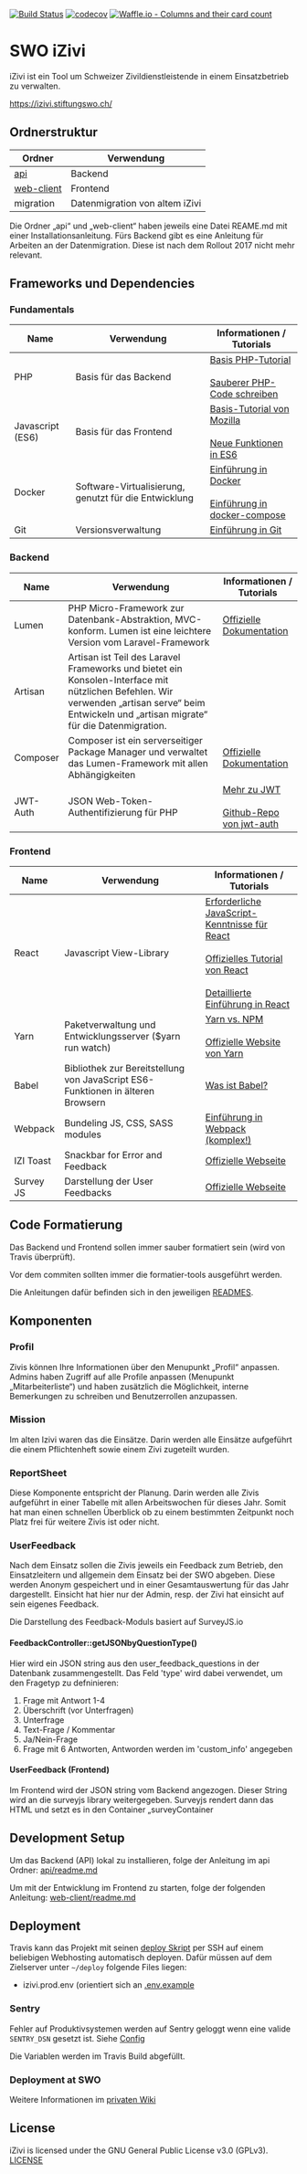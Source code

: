 [![Build Status](https://travis-ci.org/stiftungswo/izivi.svg?branch=master)](https://travis-ci.org/stiftungswo/izivi)
[![codecov](https://codecov.io/gh/stiftungswo/izivi/branch/master/graph/badge.svg)](https://codecov.io/gh/stiftungswo/izivi)
[![Waffle.io - Columns and their card count](https://badge.waffle.io/stiftungswo/izivi.svg?columns=all)](https://waffle.io/stiftungswo/izivi)



# SWO iZivi #

iZivi ist ein Tool um Schweizer Zivildienstleistende in einem Einsatzbetrieb zu verwalten.

https://izivi.stiftungswo.ch/

## Ordnerstruktur

Ordner | Verwendung
--- | ---
[api](api/readme.md) | Backend
[web-client](web-client/readme.md) | Frontend
migration | Datenmigration von altem iZivi

Die Ordner „api“ und „web-client“ haben jeweils eine Datei REAME.md mit einer Installationsanleitung. Fürs Backend gibt es eine Anleitung für Arbeiten an der Datenmigration. Diese ist nach dem Rollout 2017 nicht mehr relevant.

## Frameworks und Dependencies

### Fundamentals
| Name | Verwendung | Informationen / Tutorials |
| --- | --- | --- |
| PHP | Basis für das Backend | [Basis PHP-Tutorial](https://www.tutorialspoint.com/php/index.htm)<br><br>[Sauberer PHP-Code schreiben](https://www.phptherightway.com/) |
| Javascript (ES6) | Basis für das Frontend | [Basis-Tutorial von Mozilla](https://developer.mozilla.org/de/docs/Learn/Getting_started_with_the_web/JavaScript_basis)<br><br>[Neue Funktionen in ES6](http://es6-features.org/) |
| Docker | Software-Virtualisierung, genutzt für die Entwicklung | [Einführung in Docker](https://docs.docker.com/get-started/)<br><br>[Einführung in docker-compose](https://docs.docker.com/compose/) |
| Git | Versionsverwaltung | [Einführung in Git](https://git-scm.com/book/en/v2/Getting-Started-Git-Basics) |

### Backend

| Name | Verwendung | Informationen / Tutorials |
| --- | --- | --- |
| Lumen | PHP Micro-Framework zur Datenbank-Abstraktion, MVC-konform. Lumen ist eine leichtere Version vom Laravel-Framework | [Offizielle Dokumentation](https://lumen.laravel.com/docs/5.6) |
| Artisan	| Artisan ist Teil des Laravel Frameworks und bietet ein Konsolen-Interface mit nützlichen Befehlen. Wir verwenden „artisan serve“ beim Entwickeln und „artisan migrate“ für die Datenmigration. |
| Composer | Composer ist ein serverseitiger Package Manager und verwaltet das Lumen-Framework mit allen Abhängigkeiten | [Offizielle Dokumentation](https://getcomposer.org/doc/) |
| JWT-Auth | JSON Web-Token-Authentifizierung für PHP | [Mehr zu JWT](https://jwt.io/introduction/)<br><br>[Github-Repo von jwt-auth](https://github.com/tymondesigns/jwt-auth) |

### Frontend
| Name | Verwendung | Informationen / Tutorials |
| --- | --- | --- |
| React | Javascript View-Library | [Erforderliche JavaScript-Kenntnisse für React](https://www.robinwieruch.de/javascript-fundamentals-react-requirements/)<br><br>[Offizielles Tutorial von React](https://reactjs.org/docs/getting-started.html)<br><br>[Detaillierte Einführung in React](https://roadtoreact.com/) |
| Yarn | Paketverwaltung und Entwicklungsserver ($yarn run watch) | [Yarn vs. NPM](https://www.sitepoint.com/yarn-vs-npm/)<br><br>[Offizielle Website von Yarn](https://yarnpkg.com/lang/en/) |
| Babel  | Bibliothek zur Bereitstellung von JavaScript ES6-Funktionen in älteren Browsern | [Was ist Babel?](http://nicholasjohnson.com/blog/what-is-babel/) |
| Webpack | Bundeling JS, CSS, SASS modules | [Einführung in Webpack (komplex!)](https://survivejs.com/webpack/foreword/) |
| IZI Toast | Snackbar for Error and Feedback | [Offizielle Webseite](http://izitoast.marcelodolce.com/) |
| Survey JS | Darstellung der User Feedbacks | [Offizielle Webseite](https://surveyjs.io/) |

## Code Formatierung

Das Backend und Frontend sollen immer sauber formatiert sein (wird von Travis überprüft).

Vor dem commiten sollten immer die formatier-tools ausgeführt werden.

Die Anleitungen dafür befinden sich in den jeweiligen [READMES](#ordnerstruktur).

## Komponenten

### Profil
Zivis können Ihre Informationen über den Menupunkt „Profil“ anpassen. Admins haben Zugriff auf alle Profile anpassen (Menupunkt „Mitarbeiterliste“) und haben zusätzlich die Möglichkeit, interne Bemerkungen zu schreiben und Benutzerrollen anzupassen.

### Mission
Im alten Izivi waren das die Einsätze. Darin werden alle Einsätze aufgeführt die einem Pflichtenheft sowie einem Zivi zugeteilt wurden.

### ReportSheet
Diese Komponente entspricht der Planung. Darin werden alle Zivis aufgeführt in einer Tabelle mit allen Arbeitswochen für dieses Jahr. Somit hat man einen schnellen Überblick ob zu einem bestimmten Zeitpunkt noch Platz frei für weitere Zivis ist oder nicht.

### UserFeedback
Nach dem Einsatz sollen die Zivis jeweils ein Feedback zum Betrieb, den Einsatzleitern und allgemein dem Einsatz bei der SWO abgeben. Diese werden Anonym gespeichert und in einer Gesamtauswertung für das Jahr dargestellt. Einsicht hat hier nur der Admin, resp. der Zivi hat einsicht auf sein eigenes Feedback.

Die Darstellung des Feedback-Moduls basiert auf SurveyJS.io

#### FeedbackController::getJSONbyQuestionType()

Hier wird ein JSON string aus den user_feedback_questions in der Datenbank zusammengestellt. Das Feld 'type' wird dabei verwendet, um den Fragetyp zu defninieren:

1. Frage mit Antwort 1-4
2. Überschrift (vor Unterfragen)
3. Unterfrage
4. Text-Frage / Kommentar
5. Ja/Nein-Frage
6. Frage mit 6 Antworten, Antworden werden im 'custom_info' angegeben

#### UserFeedback (Frontend)

Im Frontend wird der JSON string vom Backend angezogen. Dieser String wird an die surveyjs library weitergegeben. Surveyjs rendert dann das HTML und setzt es in den Container „surveyContainer

## Development Setup

Um das Backend (API) lokal zu installieren, folge der Anleitung im api Ordner: 
[api/readme.md](https://github.com/stiftungswo/izivi/blob/master/api/readme.md)

Um mit der Entwicklung im Frontend zu starten, folge der folgenden Anleitung: [web-client/readme.md](https://github.com/stiftungswo/izivi/blob/master/web-client/readme.md)

## Deployment

Travis kann das Projekt mit seinen [deploy Skript](https://github.com/stiftungswo/izivi/blob/master/ci/deploy.sh) per SSH auf einem beliebigen Webhosting automatisch deployen. Dafür müssen auf dem Zielserver unter `~/deploy` folgende Files liegen:

* izivi.prod.env (orientiert sich an [.env.example](https://github.com/stiftungswo/izivi/blob/master/api/.env.example)

### Sentry

Fehler auf Produktivsystemen werden auf Sentry geloggt wenn eine valide  `SENTRY_DSN` gesetzt ist. Siehe [Config](https://github.com/stiftungswo/izivi/blob/master/api/.env.example)

Die Variablen werden im Travis Build abgefüllt.

### Deployment at SWO

Weitere Informationen im [privaten Wiki](https://wiki.stiftungswo.ch/it:sw:izivi#deployment)


## License

iZivi is licensed under the GNU General Public License v3.0 (GPLv3). [LICENSE](LICENSE)
